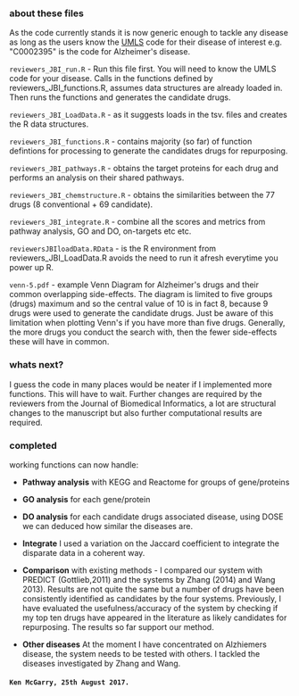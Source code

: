 ### about these files
As the code currently stands it is now generic enough to tackle any disease as long as the users know the [UMLS](https://www.nlm.nih.gov/research/umls/ "Unified Medical Language System") code for their disease of interest e.g. "C0002395" is the code for Alzheimer's disease.

`reviewers_JBI_run.R` - Run this file first. You will need to know the UMLS code for your disease. Calls in the functions defined by reviewers_JBI_functions.R, assumes data structures are already loaded in. Then runs the functions and generates the candidate drugs. 

`reviewers_JBI_LoadData.R` - as it suggests loads in the tsv. files and creates the R data structures.

`reviewers_JBI_functions.R` - contains majority (so far) of function defintions for processing to generate the candidates drugs for repurposing.

`reviewers_JBI_pathways.R` - obtains the target proteins for each drug and performs an analysis on their shared pathways.

`reviewers_JBI_chemstructure.R` - obtains the similarities between the 77 drugs (8 conventional + 69 candidate).

`reviewers_JBI_integrate.R` - combine all the scores and metrics from pathway analysis, GO and DO, on-targets etc etc.

`reviewersJBIloadData.RData` - is the R environment from reviewers_JBI_LoadData.R avoids the need to run it afresh everytime you power up R.

`venn-5.pdf` - example Venn Diagram for Alzheimer's drugs and their common overlapping side-effects. The diagram is limited to five groups (drugs) maximum and so the central value of 10 is in fact 8, because 9 drugs were used to generate the candidate drugs. Just be aware of this limitation when plotting Venn's if you have more than five drugs. Generally, the more drugs you conduct the search with, then the fewer side-effects these will have in common.

### whats next?
I guess the code in many places would be neater if I implemented more functions. This will have to wait. Further changes are required by the reviewers from the  Journal of Biomedical Informatics, a lot are structural changes to the manuscript but also further computational results are required.

### completed
working functions can now handle:
+ **Pathway analysis** with KEGG and Reactome for groups of gene/proteins

+ **GO analysis** for each gene/protein

+ **DO analysis** for each candidate drugs associated disease, using DOSE we can deduced how similar the diseases are.

+ **Integrate** I used a variation on the Jaccard coefficient to integrate the disparate data in a coherent way. 

+ **Comparison** with existing methods - I compared our system with PREDICT (Gottlieb,2011) and the systems by Zhang (2014) and Wang 2013). Results are not quite the same but a number of drugs have been consistently identified as candidates by the four systems. Previously, I have evaluated the usefulness/accuracy of the system by checking if my top ten drugs have appeared in the literature as likely candidates for repurposing. The results so far support our method.

+ **Other diseases** At the moment I have concentrated on Alzhiemers disease, the system needs to be tested with others. I tackled the diseases investigated by Zhang and Wang.

#### `Ken McGarry, 25th August 2017.`
